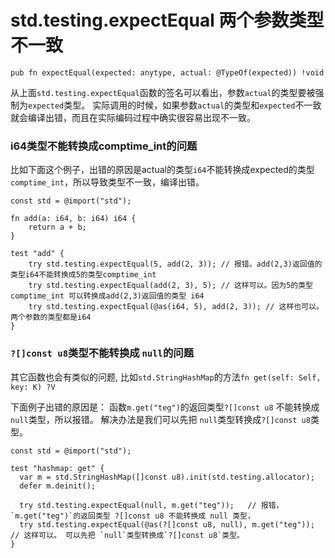 # std.testing.expectEqual 两个参数类型不一致
```zig
pub fn expectEqual(expected: anytype, actual: @TypeOf(expected)) !void
```
从上面`std.testing.expectEqual`函数的签名可以看出，参数`actual`的类型要被强制为`expected`类型。 实际调用的时候，如果参数`actual`的类型和`expected`不一致就会编译出错，而且在实际编码过程中确实很容易出现不一致。 

### i64类型不能转换成comptime_int的问题
比如下面这个例子，出错的原因是actual的类型`i64`不能转换成expected的类型`comptime_int`，所以导致类型不一致，编译出错。
```zig
const std = @import("std");

fn add(a: i64, b: i64) i64 {
    return a + b;
}

test "add" {
    try std.testing.expectEqual(5, add(2, 3)); // 报错。add(2,3)返回值的类型i64不能转换成5的类型comptime_int
    try std.testing.expectEqual(add(2, 3), 5); // 这样可以。因为5的类型comptime_int 可以转换成add(2,3)返回值的类型 i64
    try std.testing.expectEqual(@as(i64, 5), add(2, 3)); // 这样也可以。两个参数的类型都是i64
}
```

### `?[]const u8`类型不能转换成 `null`的问题
其它函数也会有类似的问题, 比如`std.StringHashMap`的方法`fn get(self: Self, key: K) ?V`

下面例子出错的原因是： 函数`m.get("teg")`的返回类型`?[]const u8` 不能转换成 `null`类型，所以报错。 解决办法是我们可以先把 `null`类型转换成`?[]const u8`类型。
```zig
const std = @import("std");

test "hashmap: get" {
  var m = std.StringHashMap([]const u8).init(std.testing.allocator);
  defer m.deinit();

  try std.testing.expectEqual(null, m.get("teg"));   // 报错，`m.get("teg")`的返回类型 ?[]const u8 不能转换成 null 类型，
  try std.testing.expectEqual(@as(?[]const u8, null), m.get("teg")); // 这样可以。 可以先把 `null`类型转换成`?[]const u8`类型。
}
```
